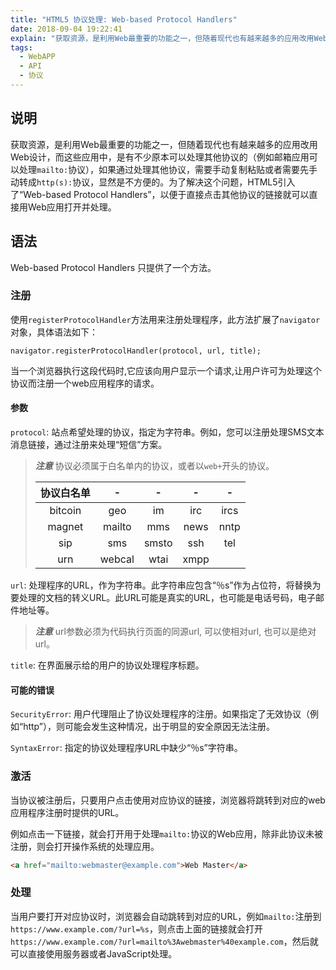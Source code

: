 ```yaml
---
title: "HTML5 协议处理: Web-based Protocol Handlers"
date: 2018-09-04 19:22:41
explain: "获取资源，是利用Web最重要的功能之一，但随着现代也有越来越多的应用改用Web设计，而这些应用中，是有不少原本可以处理其他协议的（例如邮箱应用可以处理 mailto: 协议），如果通过处理其他协议，需要手动复制粘贴或者需要先手动转成 http(s): 协议，显然是不方便的。为了解决这个问题，HTML5引入了“Web-based Protocol Handlers”，以便于直接点击其他协议的链接就可以直接用Web应用打开并处理..."
tags:
  - WebAPP
  - API
  - 协议
---
```


## 说明

获取资源，是利用Web最重要的功能之一，但随着现代也有越来越多的应用改用Web设计，而这些应用中，是有不少原本可以处理其他协议的（例如邮箱应用可以处理`mailto:`协议），如果通过处理其他协议，需要手动复制粘贴或者需要先手动转成`http(s):`协议，显然是不方便的。为了解决这个问题，HTML5引入了“Web-based Protocol Handlers”，以便于直接点击其他协议的链接就可以直接用Web应用打开并处理。

## 语法

Web-based Protocol Handlers 只提供了一个方法。

### 注册

使用`registerProtocolHandler`方法用来注册处理程序，此方法扩展了`navigator`对象，具体语法如下：

```ECMAScript
navigator.registerProtocolHandler(protocol, url, title);
```

当一个浏览器执行这段代码时,它应该向用户显示一个请求,让用户许可为处理这个协议而注册一个web应用程序的请求。

#### 参数

`protocol`: 站点希望处理的协议，指定为字符串。例如，您可以注册处理SMS文本消息链接，通过注册来处理“短信”方案。



> _**注意**_ 协议必须属于白名单内的协议，或者以`web+`开头的协议。
>
> | 协议白名单 | - | - | - | - |
> |:---:|:---:|:---:|:---:|:---:|
> | bitcoin | geo | im | irc | ircs |
> | magnet | mailto | mms | news | nntp |
> | sip | sms | smsto | ssh | tel |
> | urn | webcal | wtai | xmpp |  |

`url`: 处理程序的URL，作为字符串。此字符串应包含“％s”作为占位符，将替换为要处理的文档的转义URL。此URL可能是真实的URL，也可能是电话号码，电子邮件地址等。

> _**注意**_ url参数必须为代码执行页面的同源url, 可以使相对url, 也可以是绝对url。

`title`: 在界面展示给的用户的协议处理程序标题。

#### 可能的错误

`SecurityError`: 用户代理阻止了协议处理程序的注册。如果指定了无效协议（例如“http”），则可能会发生这种情况，出于明显的安全原因无法注册。

`SyntaxError`: 指定的协议处理程序URL中缺少“％s”字符串。

### 激活

当协议被注册后，只要用户点击使用对应协议的链接，浏览器将跳转到对应的web应用程序注册时提供的URL。

例如点击一下链接，就会打开用于处理`mailto:`协议的Web应用，除非此协议未被注册，则会打开操作系统的处理应用。

```HTML
<a href="mailto:webmaster@example.com">Web Master</a>
```

### 处理

当用户要打开对应协议时，浏览器会自动跳转到对应的URL，例如`mailto:`注册到`https://www.example.com/?url=%s`，则点击上面的链接就会打开`https://www.example.com/?url=mailto%3Awebmaster%40example.com`，然后就可以直接使用服务器或者JavaScript处理。

